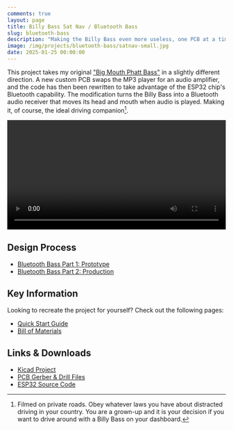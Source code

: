 ```yaml
---
comments: true
layout: page
title: Billy Bass Sat Nav / Bluetooth Bass
slug: bluetooth-bass
description: "Making the Billy Bass even more useless, one PCB at a time."
image: /img/projects/bluetooth-bass/satnav-small.jpg
date: 2025-01-25 00:00:00
---
```


This project takes my original ["Big Mouth Phatt Bass"](/projects/big-mouth-phatt-bass) in a slightly different direction. A new custom PCB swaps the MP3 player for an audio amplifier, and the code has then been rewritten to take advantage of the ESP32 chip's Bluetooth capability. The modification turns the Billy Bass into a Bluetooth audio receiver that moves its head and mouth when audio is played. Making it, of course, the ideal driving companion[^1].

<center><video style="width: 720px; max-width:100%" controls><source src="https://video.ianrenton.com/bluetooth-bass/satnav.webm" type="video/webm"></video></center>

## Design Process

* [Bluetooth Bass Part 1: Prototype](/projects/bluetooth-bass/part-1-prototype)
* [Bluetooth Bass Part 2: Production](/projects/bluetooth-bass/part-2-production)

## Key Information

Looking to recreate the project for yourself? Check out the following pages:

* [Quick Start Guide](/projects/bluetooth-bass/quick-start-guide)
* [Bill of Materials](/projects/bluetooth-bass/bill-of-materials)

## Links & Downloads

* [Kicad Project](/files/projects/bluetooth-bass/bluetooth-bass-pcb.zip)
* [PCB Gerber & Drill Files](/files/projects/bluetooth-bass/bluetooth-bass-gerbers.zip)
* [ESP32 Source Code](https://github.com/ianrenton/bluetooth-bass)

[^1]: Filmed on private roads. Obey whatever laws you have about distracted driving in your country. You are a grown-up and it is your decision if you want to drive around with a Billy Bass on your dashboard.